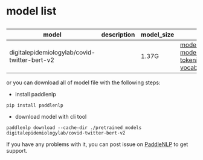 #  model list

##  

| model  | description | model_size  | download         |
| --- | --- | --- | --- |
|digitalepidemiologylab/covid-twitter-bert-v2|  | 1.37G | [model_config.json](https://bj.bcebos.com/paddlenlp/models/community/digitalepidemiologylab/covid-twitter-bert-v2/model_config.json)<br>[model_state.pdparams](https://bj.bcebos.com/paddlenlp/models/community/digitalepidemiologylab/covid-twitter-bert-v2/model_state.pdparams)<br>[tokenizer_config.json](https://bj.bcebos.com/paddlenlp/models/community/digitalepidemiologylab/covid-twitter-bert-v2/tokenizer_config.json)<br>[vocab.txt](https://bj.bcebos.com/paddlenlp/models/community/digitalepidemiologylab/covid-twitter-bert-v2/vocab.txt) |

or you can download all of model file with the following steps:

* install paddlenlp

```shell
pip install paddlenlp
```

* download model with cli tool

```shell
paddlenlp download --cache-dir ./pretrained_models digitalepidemiologylab/covid-twitter-bert-v2
```

If you have any problems with it, you can post issue on [PaddleNLP](https://github.com/PaddlePaddle/PaddleNLP) to get support.
